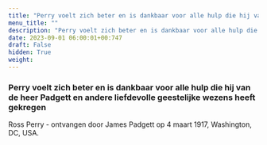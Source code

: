 ```yaml
---
title: "Perry voelt zich beter en is dankbaar voor alle hulp die hij van de heer Padgett en andere liefdevolle geestelijke wezens heeft gekregen"
menu_title: ""
description: "Perry voelt zich beter en is dankbaar voor alle hulp die hij van de heer Padgett en andere liefdevolle geestelijke wezens heeft gekregen"
date: 2023-09-01 06:00:01+00:747
draft: False
hidden: True
weight:
---
```

### Perry voelt zich beter en is dankbaar voor alle hulp die hij van de heer Padgett en andere liefdevolle geestelijke wezens heeft gekregen

Ross Perry - ontvangen door James Padgett op 4 maart 1917, Washington, DC, USA.
